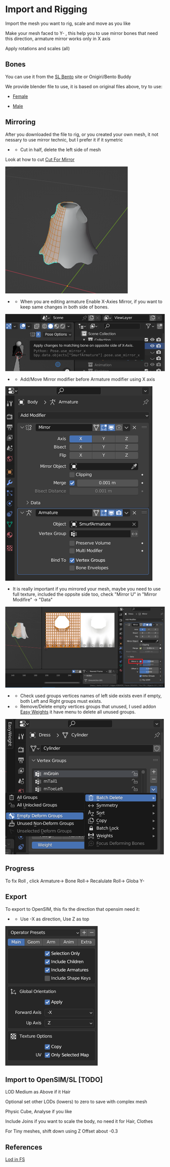 # Import and Rigging

Import the mesh you want to rig, scale and move as you like

Make your mesh faced to Y- , this help you to use mirror bones that need this direction, armature mirror works only in X axis

Apply rotations and scales (all)

## Bones

You can use it from the [SL Bento](https://wiki.secondlife.com/wiki/Project_Bento_Resources_and_Information) site or Onigiri/Bento Buddy

We provide blender file to use, it is based on original files above, try to use:

* [Female](Female_SL_Bento_Fixed.blend)

* [Male](Female_SL_Bento_Fixed.blend)

## Mirroring

After you downloaded the file to rig, or you created your own mesh, it not nessary to use mirror technic, but I prefer it if it symetric

* - Cut in half, delete the left side of mesh

Look at how to cut [Cut For Mirror](CutForMirror.md)

![Mirror Mesh](images/MirrorMesh.png)

* - When you are editing armature Enable X-Axies Mirror, if you want to keep same changes in both side of bones.

![Using Mirror On Armature](images/UsingMirrorOnX.png)

* - Add/Move Mirror modifier before Armature modifier using X axis

![Mirror Before Armature](images/MirrorBeforeArmature.png)

* It is really important if you mirrored your mesh, maybe you need to use full texture, included the oppsite side too, check "Mirror U" in "Mirror Modifire" -> "Data"

![Mirror With Texture Full](images/MirrorWithTextureFull.png)

* - Check used groups vertices names of left side exists even if empty, both Left and Right groups must exists.

* - Remove/Delete empty vertices groups that unused, I used addon [Easy Weights](https://studio.blender.org/pipeline/addons/easy_weights) it have menu to delete all unused groups.

![Delete Unused Groups](images/DeleteUnusedGroups.png)

## Progress

To fix Roll , click Armature-> Bone Roll-> Recalulate Roll-> Globa Y-

## Export

To export to OpenSIM, this fix the direction that opensim need it:

* - Use -X as direction, Use Z as top

![Rig Export](images/RigExportPage01.png)

## Import to OpenSIM/SL [TODO]

LOD Medium as Above if it Hair

Optional set other LODs (lowers) to zero to save with complex mesh

Physic Cube, Analyse if you like

Include Joins if you want to scale the body, no need it for Hair, Clothes

For Tiny meshes, shift down using Z Offset about -0.3

## References

[Lod in FS](https://www.firestormviewer.org/lod-and-the-upcoming-firestorm-release-the-what-and-why/)
